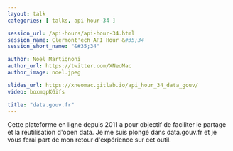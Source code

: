 ```yaml
---
layout: talk
categories: [ talks, api-hour-34 ]

session_url: /api-hours/api-hour-34.html
session_name: Clermont'ech API Hour &#35;34
session_short_name: "&#35;34"

author: Noel Martignoni
author_url: https://twitter.com/XNeoMac
author_image: noel.jpeg

slides_url: https://xneomac.gitlab.io/api_hour_34_data_gouv/
video: boxmqpKGifs

title: "data.gouv.fr"
---
```


Cette plateforme en ligne depuis 2011 a pour objectif de faciliter le partage et la réutilisation d'open data.
Je me suis plongé dans data.gouv.fr et je vous ferai part de mon retour d'expérience sur cet outil.
